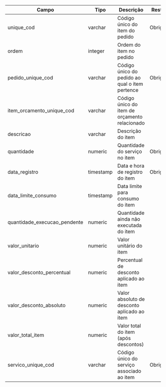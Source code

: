 | Campo                          | Tipo      | Descrição                                                            | Restrição   |
|--------------------------------|-----------|----------------------------------------------------------------------|-------------|
| unique_cod                     | varchar   | Código único do item do pedido                                       | Obrigatório |
| ordem                          | integer   | Ordem do item no pedido                                              |             |
| pedido_unique_cod              | varchar   | Código único do pedido ao qual o item pertence                       | Obrigatório |
| item_orcamento_unique_cod      | varchar   | Código único do item de orçamento relacionado                        |             |
| descricao                      | varchar   | Descrição do item                                                    |             |
| quantidade                     | numeric   | Quantidade do serviço no item                                        | Obrigatório |
| data_registro                  | timestamp | Data e hora de registro do item                                      | Obrigatório |
| data_limite_consumo            | timestamp | Data limite para consumo do item                                     |             |
| quantidade_execucao_pendente   | numeric   | Quantidade ainda não executada do item                               |             |
| valor_unitario                 | numeric   | Valor unitário do item                                               |             |
| valor_desconto_percentual      | numeric   | Percentual de desconto aplicado ao item                              |             |
| valor_desconto_absoluto        | numeric   | Valor absoluto de desconto aplicado ao item                          |             |
| valor_total_item               | numeric   | Valor total do item (após descontos)                                 |             |
| servico_unique_cod             | varchar   | Código único do serviço associado ao item                            | Obrigatório |
